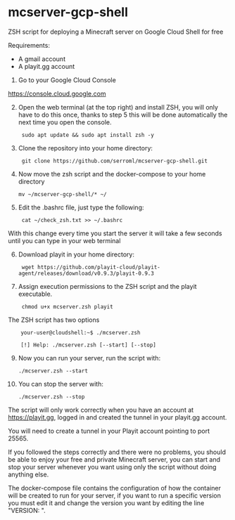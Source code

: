 # mcserver-gcp-shell
ZSH script for deploying a Minecraft server on Google Cloud Shell for free

Requirements:

- A gmail account
- A playit.gg account


1. Go to your Google Cloud Console

https://console.cloud.google.com


2. Open the web terminal (at the top right) and install ZSH, you will only have to do this once, thanks to step 5 this will be done automatically the next time you open the console.

        sudo apt update && sudo apt install zsh -y


3. Clone the repository into your home directory:

        git clone https://github.com/serroml/mcserver-gcp-shell.git


4. Now move the zsh script and the docker-compose to your home directory

       mv ~/mcserver-gcp-shell/* ~/
       

5. Edit the .bashrc file, just type the following:

        cat ~/check_zsh.txt >> ~/.bashrc
        
        
With this change every time you start the server it will take a few seconds until you can type in your web terminal


6. Download playit in your home directory:

        wget https://github.com/playit-cloud/playit-agent/releases/download/v0.9.3/playit-0.9.3


7. Assign execution permissions to the ZSH script and the playit executable.

        chmod u+x mcserver.zsh playit


The ZSH script has two options

        your-user@cloudshell:~$ ./mcserver.zsh

        [!] Help: ./mcserver.zsh [--start] [--stop]
        
        

9. Now you can run your server, run the script with:

       ./mcserver.zsh --start


10. You can stop the server with:

        ./mcserver.zsh --stop


The script will only work correctly when you have an account at https://playit.gg, logged in and created the tunnel in your playit.gg account.

You will need to create a tunnel in your Playit account pointing to port 25565.

If you followed the steps correctly and there were no problems, you should be able to enjoy your free and private Minecraft server, you can start and stop your server whenever you want using only the script without doing anything else.

The docker-compose file contains the configuration of how the container will be created to run for your server, if you want to run a specific version you must edit it and change the version you want by editing the line "VERSION: ".
